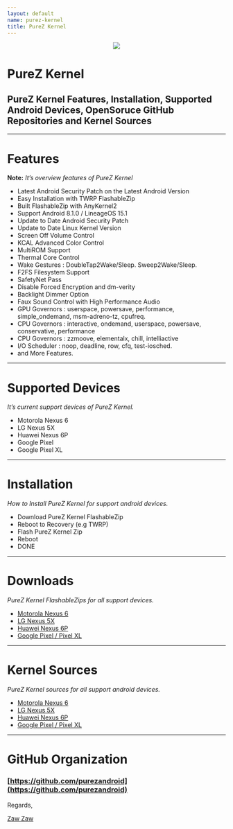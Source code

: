 ```yaml
---
layout: default
name: purez-kernel
title: PureZ Kernel
---
```


<p align="center"> 
  <img src="https://s20.postimg.cc/vpbav0vq5/Pure_Z-_Logo.png" /> 
</p>

# PureZ Kernel

## PureZ Kernel Features, Installation, Supported Android Devices, OpenSoruce GitHub Repositories and Kernel Sources

----

# Features
**Note:** *It’s overview features of PureZ Kernel*
- Latest Android Security Patch on the Latest Android Version
- Easy Installation with TWRP FlashableZip
- Built FlashableZip with AnyKernel2
- Support Android 8.1.0 / LineageOS 15.1
- Update to Date Android Security Patch
- Update to Date Linux Kernel Version
- Screen Off Volume Control
- KCAL Advanced Color Control
- MultiROM Support
- Thermal Core Control
- Wake Gestures : DoubleTap2Wake/Sleep. Sweep2Wake/Sleep.
- F2FS Filesystem Support
- SafetyNet Pass
- Disable Forced Encryption and dm-verity
- Backlight Dimmer Option
- Faux Sound Control with High Performance Audio
- GPU Governors : userspace, powersave, performance, simple_ondemand, msm-adreno-tz, cpufreq.
- CPU Governors : interactive, ondemand, userspace, powersave, conservative, performance
- CPU Governors : zzmoove, elementalx, chill, intelliactive
- I/O Scheduler : noop, deadline, row, cfq, test-iosched.
- and More Features.

----

# Supported Devices
*It’s current support devices of PureZ Kernel.*
- Motorola Nexus 6
- LG Nexus 5X
- Huawei Nexus 6P
- Google Pixel
- Google Pixel XL

----

# Installation
*How to Install PureZ Kernel for support android devices.*
- Download PureZ Kernel FlashableZip
- Reboot to Recovery (e.g TWRP)
- Flash PureZ Kernel Zip
- Reboot
- DONE

----

# Downloads
*PureZ Kernel FlashableZips for all support devices.*
- [Motorola Nexus 6](https://androidfilehost.com/?w=files&flid=199334)
- [LG Nexus 5X](https://androidfilehost.com/?w=files&flid=156304)
- [Huawei Nexus 6P](https://androidfilehost.com/?w=files&flid=198764)
- [Google Pixel / Pixel XL](https://androidfilehost.com/?w=files&flid=244770)

----

# Kernel Sources
*PureZ Kernel sources for all support android devices.*
- [Motorola Nexus 6](https://github.com/purezandroid/kernel-moto-shamu)
- [LG Nexus 5X](https://github.com/purezandroid/kernel-lge-bullhead)
- [Huawei Nexus 6P](https://github.com/purezandroid/kernel-huawei-angler)
- [Google Pixel / Pixel XL](https://github.com/purezandroid/kernel-google-marlin)


----

# GitHub Organization

### [https://github.com/purezandroid](https://github.com/purezandroid)


Regards,

[Zaw Zaw](https://github.com/zawzaww)
